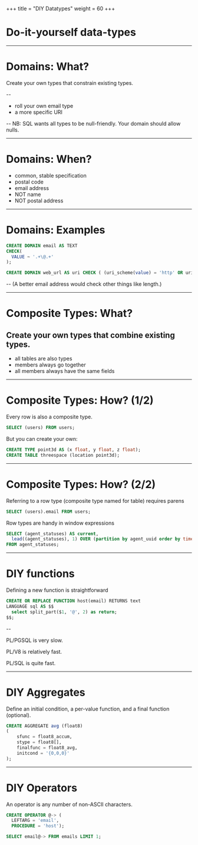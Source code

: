 +++
title = "DIY Datatypes"
weight = 60
+++

# Do-it-yourself data-types

---

# Domains: What?

Create your own types that constrain existing types.

--

 * roll your own email type
 * a more specific URI

--
NB: SQL wants all types to be null-friendly. Your domain should allow nulls.

---
# Domains: When?

 * common, stable specification
 * postal code
 * email address
 * NOT name
 * NOT postal address

---
# Domains: Examples

````sql
CREATE DOMAIN email AS TEXT
CHECK(
  VALUE ~ '.+\@.+'
);
````

````sql
CREATE DOMAIN web_url AS uri CHECK ( (uri_scheme(value) = 'http' OR uri_scheme(value) = 'https')  AND uri_host(value) IS NOT null);
````

--
(A better email address would check other things like length.)

---

# Composite Types: What?

Create your own types that combine existing types.
--

 * all tables are also types
 * members always go together
 * all members always have the same fields

---

# Composite Types: How? (1/2)

Every row is also a composite type.
````sql
SELECT (users) FROM users;
````

But you can create your own:
````sql
CREATE TYPE point3d AS (x float, y float, z float);
CREATE TABLE threespace (location point3d);
````

---

# Composite Types: How? (2/2)

Referring to a row type (composite type named for table) requires parens
````sql
SELECT (users).email FROM users;
````

Row types are handy in window expressions
````sql
SELECT (agent_statuses) AS current, 
  lead((agent_statuses), 1) OVER (partition by agent_uuid order by time) AS next 
FROM agent_statuses;
````

---

# DIY functions

Defining a new function is straightforward
````sql
CREATE OR REPLACE FUNCTION host(email) RETURNS text 
LANGUAGE sql AS $$ 
  select split_part($1, '@', 2) as return; 
$$;
````

--

PL/PGSQL is very slow.

PL/V8 is relatively fast.

PL/SQL is quite fast.

---
# DIY Aggregates

Define an initial condition, a per-value function, and a final function (optional).
````sql
CREATE AGGREGATE avg (float8)
(
    sfunc = float8_accum,
    stype = float8[],
    finalfunc = float8_avg,
    initcond = '{0,0,0}'
);
````

---

# DIY Operators

An operator is any number of non-ASCII characters.
````sql
CREATE OPERATOR @-> ( 
  LEFTARG = 'email', 
  PROCEDURE = 'host');

SELECT email@-> FROM emails LIMIT 1;
````
